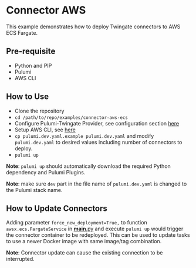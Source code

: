 # Connector AWS
This example demonstrates how to deploy Twingate connectors to AWS ECS Fargate.

## Pre-requisite
* Python and PIP
* Pulumi
* AWS CLI

## How to Use
* Clone the repository
* `cd /path/to/repo/examples/connector-aws-ecs`
* Configure Pulumi-Twingate Provider, see configuration section [here](../../README.md)
* Setup AWS CLI, see [here](https://docs.aws.amazon.com/cli/latest/userguide/getting-started-quickstart.html)
* `cp pulumi.dev.yaml.example pulumi.dev.yaml` and modify `pulumi.dev.yaml` to desired values including number of connectors to deploy.
* `pulumi up`

**Note**: `pulumi up` should automatically download the required Python dependency and Pulumi Plugins.

**Note**: make sure `dev` part in the file name of `pulumi.dev.yaml` is changed to the Pulumi stack name.

## How to Update Connectors
Adding parameter `force_new_deployment=True,` to function `awsx.ecs.FargateService` in [__main__.py](./__main__.py) and execute `pulumi up` would trigger the connector container to be redeployed. This can be used to update tasks to use a newer Docker image with same image/tag combination.

**Note**: Connector update can cause the existing connection to be interrupted. 